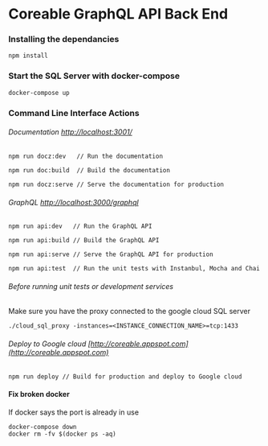 # Coreable GraphQL API Back End

  
### Installing the dependancies

  
`npm install`

  
### Start the SQL Server with docker-compose


`docker-compose up`


### Command Line Interface Actions

  
###### Documentation [http://localhost:3001/](http://localhost:3001/)

`npm run docz:dev   // Run the documentation`

`npm run doc:build  // Build the documentation`

`npm run docz:serve // Serve the documentation for production`

###### GraphQL [http://localhost:3000/graphql](http://localhost:3000/graphql)

`npm run api:dev   // Run the GraphQL API`

`npm run api:build // Build the GraphQL API`

`npm run api:serve // Serve the GraphQL API for production`

`npm run api:test  // Run the unit tests with Instanbul, Mocha and Chai`

###### Before running unit tests or development services

Make sure you have the proxy connected to the google cloud SQL server

`./cloud_sql_proxy -instances=<INSTANCE_CONNECTION_NAME>=tcp:1433`

###### Deploy to Google cloud [http://coreable.appspot.com](http://coreable.appspot.com)

`npm run deploy // Build for production and deploy to Google cloud`

#### Fix broken docker

If docker says the port is already in use

  
```
docker-compose down
docker rm -fv $(docker ps -aq)
```